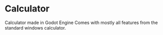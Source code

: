 # Calculator
 Calculator made in Godot Engine
Comes with mostly all features from the standard windows calculator.